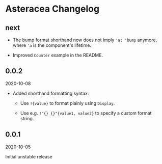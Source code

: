 # Asteracea Changelog

## next

* The bump format shorthand now does not imply `'a: 'bump` anymore, where `'a` is the component's lifetime.

* Improved `Counter` example in the README.

## 0.0.2

2020-10-08

* Added shorthand formatting syntax:

  * Use `!{value}` to format plainly using `Display`.

  * Use e.g. `!"{} {}"{value1, value2}` to specify a custom format string.

## 0.0.1

2020-10-05

Initial unstable release
